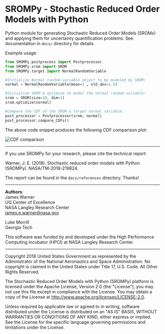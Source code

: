 SROMPy - **S**tochastic **R**educed **O**rder **M**odels with **Py**thon 
==========================================================================

Python module for generating Stochastic Reduced Order Models (SROMs) and applying them for uncertainty quantification problems. See documentation in `docs/` directory for details. 

Example usage:

```python
from SROMPy.postprocess import Postprocessor
from SROMPy.srom import SROM
from SROMPy.target import NormalRandomVariable

#Initialize Normal random variable object to be modeled by SROM:
normal = NormalRandomVariable(mean=3., std_dev=1.5)

#Initialize SROM & optimize to model the normal random variable:
srom = SROM(size=10, dim=1)
srom.optimize(normal)

#Compare the CDF of the SROM & target normal variable:
post_processor = Postprocessor(srom, normal)
post_processor.compare_CDFs()
```
  
The above code snippet produces the following CDF comparison plot: 
  
![CDF comparison](https://github.com/nasa/SROMPy/blob/master/examples/basic_tests/normal_rv_srom.png)

-------------------------------------------------------------------------------
If you use SROMPy for your research, please cite the technical report:

Warner, J. E. (2018). Stochastic reduced order models with Python (SROMPy). NASA/TM-2018-219824. 

The report can be found in the `docs/references` directory. Thanks!

-------------------------------------------------------------------------------

**Authors**: <br />
James Warner <br />
UQ Center of Excellence <br />
NASA Langley Research Center <br /> 
james.e.warner@nasa.gov

Luke Morrill <br />
Georgia Tech

This software was funded by and developed under the High Performance Computing Incubator (HPCI) at NASA Langley Research Center.

-------------------------------------------------------------------------------

Copyright 2018 United States Government as represented by the Administrator of the National Aeronautics and Space Administration. No copyright is claimed in the United States under Title 17, U.S. Code. All Other Rights Reserved.
 
The Stochastic Reduced Order Models with Python (SROMPy) platform is licensed under the Apache License, Version 2.0 (the "License"); you may not use this file except in compliance with the License. You may obtain a copy of the License at http://www.apache.org/licenses/LICENSE-2.0. 
 
Unless required by applicable law or agreed to in writing, software distributed under the License is distributed on an "AS IS" BASIS, WITHOUT WARRANTIES OR CONDITIONS OF ANY KIND, either express or implied. See the License for the specific language governing permissions and limitations under the License.



